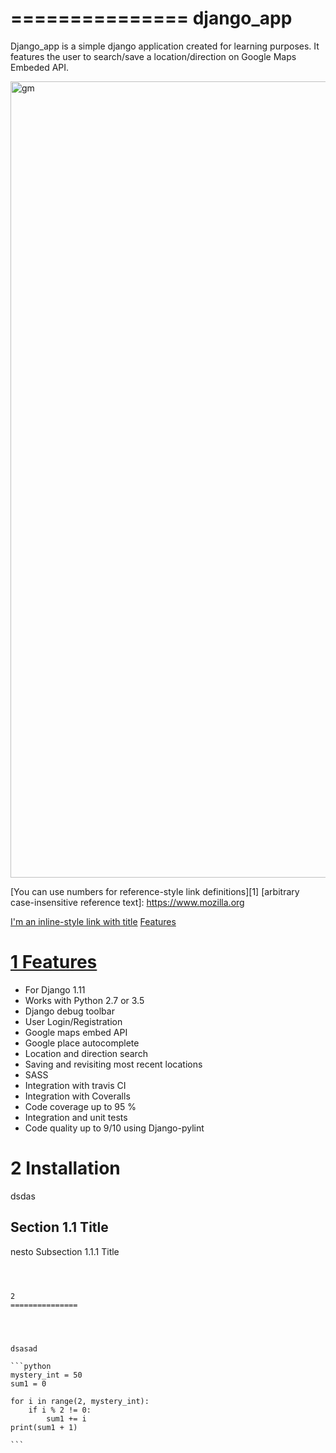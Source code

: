 ===============
django_app
===============
Django_app is a simple django application created for learning purposes. It features the user to search/save a location/direction on Google Maps Embeded API.

<img width="1274" alt="gm" src="https://user-images.githubusercontent.com/26566198/34909233-76444f3a-f89d-11e7-8181-0b880e31bbe3.png">

[You can use numbers for reference-style link definitions][1]
[arbitrary case-insensitive reference text]: https://www.mozilla.org

[I'm an inline-style link with title](https://www.google.com "Google's Homepage")
<a name="features-content">[Features](#features)</a>


<a name="team-members">[1 Features](#features-content)</a>
===============

* For Django 1.11
* Works with Python 2.7 or 3.5
* Django debug toolbar
* User Login/Registration
* Google maps embed API
* Google place autocomplete
* Location and direction search
* Saving and revisiting most recent locations
* SASS 
* Integration with travis CI
* Integration with Coveralls
* Code coverage up to 95 %
* Integration and unit tests
* Code quality up to 9/10 using Django-pylint



2 Installation
===============


dsdas

Section 1.1 Title
-----------------

nesto
Subsection 1.1.1 Title
~~~~~~~~~~~~~~~~~~~~~~



2
===============




dsasad 

```python
mystery_int = 50
sum1 = 0

for i in range(2, mystery_int):
    if i % 2 != 0:
        sum1 += i
print(sum1 + 1)

```


